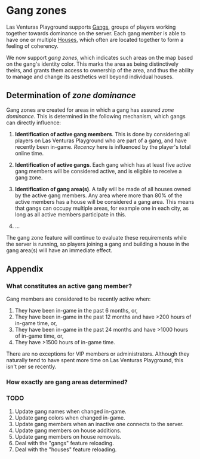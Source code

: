 # Gang zones
Las Venturas Playground supports [Gangs](../gangs/), groups of players working together towards
dominance on the server. Each gang member is able to have one or multiple [Houses](../houses/),
which often are located together to form a feeling of coherency.

We now support _gang zones_, which indicates such areas on the map based on the gang's identity
color. This marks the area as being distinctively theirs, and grants them access to ownership of
the area, and thus the ability to manage and change its aesthetics well beyond individual houses.

## Determination of _zone dominance_
Gang zones are created for areas in which a gang has assured _zone dominance_. This is determined
in the following mechanism, which gangs can directly influence:

  1. **Identification of active gang members**. This is done by considering all players on Las
     Venturas Playground who are part of a gang, and have recently been in-game. _Recency_ here
     is influenced by the player's total online time.

  1. **Identification of active gangs**. Each gang which has at least five active gang members
     will be considered active, and is eligible to receive a gang zone.

  1. **Identification of gang area(s)**. A tally will be made of all houses owned by the active
     gang members. Any area where more than 80% of the active members has a house will be
     considered a gang area. This means that gangs can occupy multiple areas, for example one in
     each city, as long as all active members participate in this.

  1. ...

The gang zone feature will continue to evaluate these requirements while the server is running,
so players joining a gang and building a house in the gang area(s) will have an immediate effect.

## Appendix

### What constitutes an active gang member?
Gang members are considered to be recently active when:

  1. They have been in-game in the past 6 months, or,
  1. They have been in-game in the past 12 months and have >200 hours of in-game time, or,
  1. They have been in-game in the past 24 months and have >1000 hours of in-game time, or,
  1. They have >1500 hours of in-game time.

There are no exceptions for VIP members or administrators. Although they naturally tend to have
spent more time on Las Venturas Playground, this isn't per se recently.

### How exactly are gang areas determined?


### TODO
  1. Update gang names when changed in-game.
  1. Update gang colors when changed in-game.
  1. Update gang members when an inactive one connects to the server.
  1. Update gang members on house additions.
  1. Update gang members on house removals.
  1. Deal with the "gangs" feature reloading.
  1. Deal with the "houses" feature reloading.
